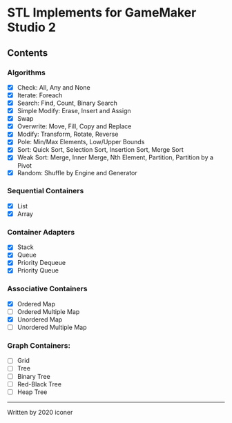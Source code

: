 # STL Implements for GameMaker Studio 2

## Contents
###  Algorithms

  * [x] Check: All, Any and None
  * [x] Iterate: Foreach
  * [x] Search: Find, Count, Binary Search
  * [x] Simple Modify: Erase, Insert and Assign
  * [x] Swap
  * [x] Overwrite: Move, Fill, Copy and Replace
  * [x] Modify: Transform, Rotate, Reverse
  * [x] Pole: Min/Max Elements, Low/Upper Bounds
  * [x] Sort: Quick Sort, Selection Sort, Insertion Sort, Merge Sort
  * [x] Weak Sort: Merge, Inner Merge, Nth Element, Partition, Partition by a Pivot
  * [x] Random: Shuffle by Engine and Generator

###  Sequential Containers

  * [x] List
  * [x] Array

###  Container Adapters

  * [x] Stack
  * [x] Queue
  * [x] Priority Dequeue
  * [x] Priority Queue

###  Associative Containers

  * [x] Ordered Map
  * [ ] Ordered Multiple Map
  * [x] Unordered Map
  * [ ] Unordered Multiple Map

###  Graph Containers:

  * [ ] Grid
  * [ ] Tree
  * [ ] Binary Tree
  * [ ] Red-Black Tree
  * [ ] Heap Tree

---
Written by 2020 iconer
